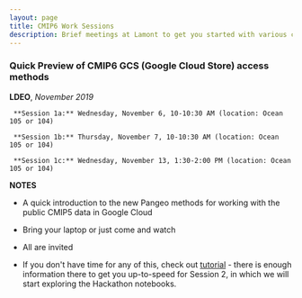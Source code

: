 ```yaml
---
layout: page
title: CMIP6 Work Sessions
description: Brief meetings at Lamont to get you started with various chores
---
```



###  Quick Preview of CMIP6 GCS (Google Cloud Store) access methods

**LDEO**, *November 2019*

	 **Session 1a:** Wednesday, November 6, 10-10:30 AM (location: Ocean 105 or 104)

	 **Session 1b:** Thursday, November 7, 10-10:30 AM (location: Ocean 105 or 104)

	 **Session 1c:** Wednesday, November 13, 1:30-2:00 PM (location: Ocean 105 or 104)

 
**NOTES**

- A quick introduction to the new Pangeo methods for working with the public CMIP5 data in Google Cloud
- Bring your laptop or just come and watch
- All are invited

- If you don't have time for any of this, check out [tutorial](https://naomi-henderson.github.io/pages/tutorial1.html) - there is enough information there to get you up-to-speed for Session 2, in which we will start exploring the Hackathon notebooks.

